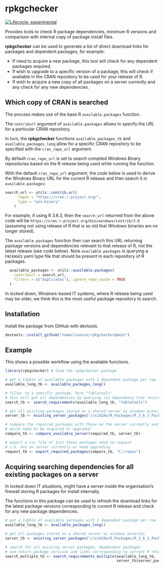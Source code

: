 
<!-- README.md is generated from README.Rmd. Please edit that file -->

# rpkgchecker

<!-- badges: start -->

[![Lifecycle:
experimental](https://img.shields.io/badge/lifecycle-experimental-orange.svg)](https://www.tidyverse.org/lifecycle/#experimental)
<!-- badges: end -->

Provides tools to check R package dependencies, minimum R versions and
comparison with internal copy of package install files.

**rpkgchecker** can be used to generate a list of direct download links
for packages and dependent packages, for example:

  - If need to acquire a new package, this tool will check for any
    dependent packages required.
  - If wish to upgrade to a specific version of a package, this will
    check if available in the CRAN repository to be used for your
    release of R.
  - If wish to acquire a new copy of all packages on a server currently
    and any check for any new dependencies.

## Which copy of CRAN is searched

The process makes use of the base R `available.packages` function.

The `contriburl` argument of `available.packages` allows to specify the
URL for a particular CRAN repository.

In turn, the **rpkgchecker** functions `available_packages_tb` and
`available_packages_long` allow for a specific CRAN repository to be
specified with the `cran_repo_url` argument.

By default `cran_repo_url` is set to search compiled Windows Binary
repositories based on the R release being used while running the
function.

With the default `cran_repo_url` argument, the code below is used to
derive the Windows Binary URL for the current R release and then search
it in `available.packages`:

``` r
search_url <- utils::contrib.url(
      repos = "https://cran.r-project.org/",
      type = "win.binary"
    )
```

For example, if using R 3.6.3, then the `search_url` returned from the
above code will be `https://cran.r-project.org/bin/windows/contrib/3.6`
(assuming not using release of R that is so old that Windows binaries
are no longer stored).

The `available.packages` function then can search this URL returning
package versions and dependencies relevant to that release of R, not the
latest release (see code below). Note `available.packages` is querying a
`PACKAGES` yaml type file that should be present in each repository of R
packages.

``` r
  available_packages <- utils::available.packages(
    contriburl = search_url,
    filters = c("duplicates"), ignore_repo_cache = TRUE
  )    
```

In locked down, Windows-based IT systems, where R release being used may
be older, we think this is the most useful package repository to search.

## Installation

Install the package from GitHub with devtools.

``` r
devtools::install_github("tomwilsonsco/rpkgchecker@main")
```

## Example

This shows a possible workflow using the available functions.

``` r
library(rpkgchecker) # load the rpkgchecker package

# get a tibble of available packages with 1 dependent package per row
available_long_tb <- available_packages_long()

# filter to a specific package, here "fabletools"
# this will get all dependencies by querying its dependency tree recursively
search_tb <- search_requirements(available_long_tb, "fabletools")

# get all existing packages stored on a shared server as windows binaries
server_tb <- existing_server_packages("//s1428a/R_Packages/R_3_6_3_Packages")

# compare the required packages with those on the server currently and indicate
# which need to be acquired or upgraded
compare_tb <- compare_available_server(required_tb, server_tb)

# export a csv file of just those packages need to request
# i.e. not on server currently or need upgrading
request_tb <- export_required_packages(compare_tb, "C:/repos")
```

## Acquiring searching dependencies for all existing packages on a server

In locked down IT situations, might have a server inside the
organisation’s firewall storing R packages for install internally.

The functions in this package can be used to refresh the download links
for the latest package versions corresponding to current R release and
check for any new package dependencies.

``` r
# get a tibble of available packages with 1 dependent package per row
available_long_tb <- available_packages_long()

# get all packages stored on a shared server as windows binaries
server_tb <- existing_server_packages("//s1428a/R_Packages/R_3_6_3_Packages")

# search for all existing server packages, depdendent packages 
# and return package versions and links corresponding to current R release.
search_multiple_tb <- search_requirements_multiple(available_long_tb, 
                                                   server_tb$server_package)
```
